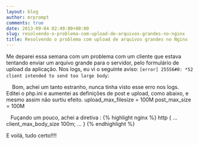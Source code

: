 ```yaml
---
layout: blog
author: mrprompt
comments: true
date: 2013-09-04 02:49:00+00:00
slug: resolvendo-o-problema-com-upload-de-arquivos-grandes-no-nginx
title: Resolvendo o problema com upload de arquivos grandes no Nginx
---
```


Me deparei essa semana com um problema com um cliente que estava tentando
enviar um arquivo grande para o servidor, pelo formulário de upload da
aplicação. Nos logs, eu vi o seguinte aviso:
`[error] 25556#0: *52 client intended to send too large body`:



    Bom, achei um tanto estranho, nunca tinha visto esse erro nos logs. Editei o php.ini e aumentei as definições de post e upload, como abaixo, e mesmo assim não surtiu efeito.
upload_max_filesize = 100M post_max_size = 100M

   Fuçando um pouco, achei a diretiva :
{% highlight nginx %}
http {
    ...
    client_max_body_size 100m;
    ...
}
{% endhighlight %}

E voilá, tudo certo!!!!
